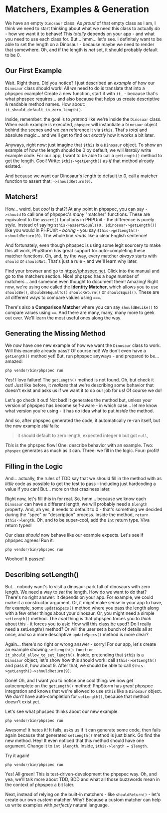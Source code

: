 # Matchers, Examples & Generation

We have an empty `Dinosaur` class. As *proud* of that empty class as I am, I think
we need to start thinking about what we need this class to actually *do* - how we
want it to behave! This *totally* depends on your app - and what you need to use
each class for. But... hmm... let's see. I definitely want to be able to set the
length on a Dinosaur - because maybe we need to render that somewhere. Oh, and if
the length is *not* set, it should probably default to be 0.

## Our First Example

Wait. Right there. Did you notice? I just described an *example* of how our `Dinosaur`
class should work! All *we* need to do is translate that into a phpspec example!
Create a new function, start it with `it_` - because that's what phpspec requires...
and also because that helps us create descriptive & readable method names. How about:
`it_should_default_to_zero_length()`.

Inside, remember: the goal is to *pretend* like we're inside the `Dinosuar` class.
When each example is executed, `phpspec` will instantiate a `Dinosaur` object behind
the scenes and we can reference it via `$this`. That's *total* and absolute magic...
and we'll get to find out *exactly* how it works a bit later.

Anyways, right now: just imagine that `$this` is a `Dinosaur` object. To show
an example of how the length should be 0 by default, we will *literally* write
example code. For our app, I want to be able to call a `getLength()` method
to get the length. Cool! Write: `$this->getLength()` as *if* that method already
existed.

And because we want our Dinosaur's length to default to 0, call a matcher function
to assert that: `->shouldReturn(0)`.

## Matchers!

How... weird, but *cool* is that?! At any point in phpspec, you can say `->should`
to call one of phpspec's *many* "matcher" functions. These are equivalent to the
`assert()` functions in PHPUnit - the difference is purely style. Instead of saying
`$this->assertEquals(0, $dinosuar->getLength())` like you would in PHPUnit - *boring* -
you say `$this->getLength()->shouldReturn(0)`. The whole line *reads* like a clear
English sentence!

And fortunately, even though phpspec is using some legit sourcery to make this all
work, PhpStorm has great support for auto-completing these matcher functions.
Oh, and, by the way, every matcher *always* starts with `should` or `shouldNot`.
That's just a rule - and we'll learn why later.

Find your browser and go to https://phpspec.net. Click into the manual and go to
the matchers section. Nice! phpspec has a *huge* number of matchers... and someone
even thought to document them! Amazing! Right now, we're using one called the
**Identity Matcher**, which allows you to use `shouldBe()`, `shouldBeEqualTo()`
`shouldReturn()` or `shouldEqual()`. These are all different ways to compare values
using `===`.

There's also a **Comparison Matcher** where you can say `shouldBeLike()` to compare
values using `==`. And there are many, many, many more to geek out over. We'll learn
the most useful ones along the way.

## Generating the Missing Method

We *now* have one new example of how we want the `Dinosaur` class to work. Will
this example already pass? Of course not! We don't even have a `getLength()` method
yet! But, run phpspec anyways - and prepared to be... amazed:

```terminal
php vendor/bin/phpspec run
```

Yes! I love failure! The `getLength()` method is not found. Oh, but check it out! Just
like before, it *realizes* that we're describing some behavior that doesn't
exist and asks us if we want it to do our job for us! Of course we do!

Let's go check it out! Not bad! It generates the method but, unless your version
of phpspec has become self-aware - in which case... let me know what version you're
using - it has *no* idea what to put *inside* the method.

And so, after phpspec generated the code, it automatically re-ran itself, but the
new example *still* fails:

> it should default to zero length, expected integer `0` but got `null`,

*This* is the phpspec flow! One: describe behavior with an example. Two: `phpspec`
generates as much as it can. Three: we fill in the logic. Four: profit!

## Filling in the Logic

And... actually, the rules of TDD say that we should fill in the method with as
*little* code as possible to get the test to pass - including just hardcoding a value
if you can! But... more on that craziness later.

Right now, let's fill this in for real. So, hmm... because we know each `Dinosaur`
can have a different length, we will probably need a `$length` property. And, ah
yes, it needs to default to 0 - that's something we decided during the "spec" or
"description" process. Inside the method, `return $this->length`.
Oh, and to be super-cool, add the `int` return type. Viva return types!

Our class *should* now behave like our example expects. Let's see if phpspec agrees!
Run it:

```terminal-silent
php vendor/bin/phpspec run
```

Woohoo! It passes!

## Describing setLength()

But... nobody want's to visit a dinosaur park full of dinosaurs with zero length.
We need a way to *set* the length. How do we want to do that? There's no right answer:
it depends on your app. For example, we could make it a constructor argument. Or,
it might make sense in your app to have, for example, some `updateSpecs()` method
where you pass the length along with a few other things about your dinosaur. Or,
you might need a simple `setLength()` method. The *cool* thing is that phpspec forces
you to *think* about this - it forces you to ask: How will this class be used? Do
I really need a setLength() method? Or will the user set a bunch of details all
at once, and so a more descriptive `updateSpecs()` method is more clear?

Again... there's no right or wrong answer - sorry! For our app, let's create an
example showing `setLength()`: `function it_should_allow_to_set_length()`.
Inside, pretending that `$this` is a `Dinosaur` object, let's show how this should
work: call `$this->setLength()` and pass it, how about 9. After that, we should
be able to call `$this->getLength()->shouldReturn(9)`.

Done! Oh, and I want you to notice one cool thing: we now get autocomplete on the
`getLength()` method! PhpStorm has *great* phpspec integration and knows that we're
allowed to use `$this` like a `Dinosaur` object. We *don't* have auto-completion
for `setLength()`, because that method doesn't exist yet.

Let's see what phpspec thinks about our new example:

```terminal-silent
php vendor/bin/phpspec run
```

Awesome! It hates it! It fails, asks us if it can generate some code, then fails
again because that generated `setLength()` method is just blank. Go find the new
method. Hey! It even noticed that this method should have one argument. Change it
to `int $length`. Inside, `$this->length = $length`.

Try it again!

```terminal-silent
php vendor/bin/phpspec run
```

Yes! All green! This is test-driven-development the phpspec way. Oh, and yea, we'll
talk more about TDD, BDD and what all those buzzwords mean in the context of phpspec
a bit later.

Next, instead of relying on the built-in matchers - like `shouldReturn()` - let's
create our own *custom* matcher. Why? Because a custom matcher can help us write
examples with *perfectly* natural language.
